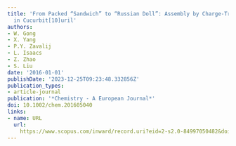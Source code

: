 ```yaml
---
title: 'From Packed “Sandwich” to “Russian Doll”: Assembly by Charge-Transfer Interactions
  in Cucurbit[10]uril'
authors:
- W. Gong
- X. Yang
- P.Y. Zavalij
- L. Isaacs
- Z. Zhao
- S. Liu
date: '2016-01-01'
publishDate: '2023-12-25T09:23:48.332856Z'
publication_types:
- article-journal
publication: '*Chemistry - A European Journal*'
doi: 10.1002/chem.201605040
links:
- name: URL
  url: 
    https://www.scopus.com/inward/record.uri?eid=2-s2.0-84997050482&doi=10.1002%2fchem.201605040&partnerID=40&md5=89eea187253bcf3914475b2b00822f61
---
```

